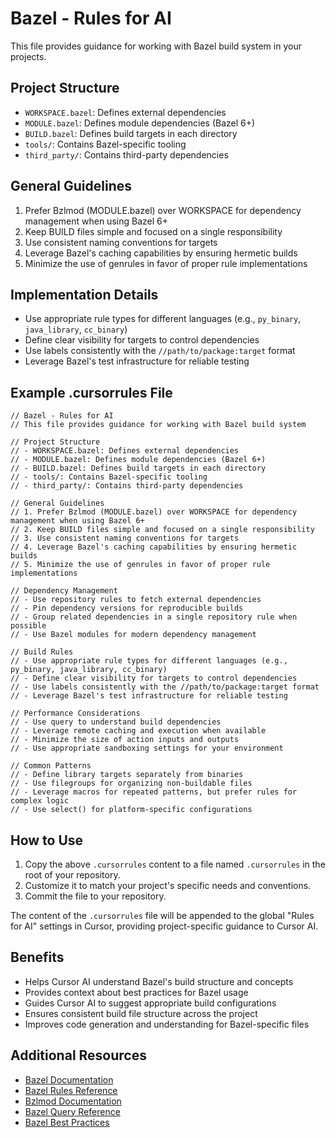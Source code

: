 # Bazel - Rules for AI

This file provides guidance for working with Bazel build system in your projects.

## Project Structure

- `WORKSPACE.bazel`: Defines external dependencies
- `MODULE.bazel`: Defines module dependencies (Bazel 6+)
- `BUILD.bazel`: Defines build targets in each directory
- `tools/`: Contains Bazel-specific tooling
- `third_party/`: Contains third-party dependencies

## General Guidelines

1. Prefer Bzlmod (MODULE.bazel) over WORKSPACE for dependency management when using Bazel 6+
2. Keep BUILD files simple and focused on a single responsibility
3. Use consistent naming conventions for targets
4. Leverage Bazel's caching capabilities by ensuring hermetic builds
5. Minimize the use of genrules in favor of proper rule implementations

## Implementation Details

- Use appropriate rule types for different languages (e.g., `py_binary`, `java_library`, `cc_binary`)
- Define clear visibility for targets to control dependencies
- Use labels consistently with the `//path/to/package:target` format
- Leverage Bazel's test infrastructure for reliable testing

## Example .cursorrules File

```
// Bazel - Rules for AI
// This file provides guidance for working with Bazel build system

// Project Structure
// - WORKSPACE.bazel: Defines external dependencies
// - MODULE.bazel: Defines module dependencies (Bazel 6+)
// - BUILD.bazel: Defines build targets in each directory
// - tools/: Contains Bazel-specific tooling
// - third_party/: Contains third-party dependencies

// General Guidelines
// 1. Prefer Bzlmod (MODULE.bazel) over WORKSPACE for dependency management when using Bazel 6+
// 2. Keep BUILD files simple and focused on a single responsibility
// 3. Use consistent naming conventions for targets
// 4. Leverage Bazel's caching capabilities by ensuring hermetic builds
// 5. Minimize the use of genrules in favor of proper rule implementations

// Dependency Management
// - Use repository rules to fetch external dependencies
// - Pin dependency versions for reproducible builds
// - Group related dependencies in a single repository rule when possible
// - Use Bazel modules for modern dependency management

// Build Rules
// - Use appropriate rule types for different languages (e.g., py_binary, java_library, cc_binary)
// - Define clear visibility for targets to control dependencies
// - Use labels consistently with the //path/to/package:target format
// - Leverage Bazel's test infrastructure for reliable testing

// Performance Considerations
// - Use query to understand build dependencies
// - Leverage remote caching and execution when available
// - Minimize the size of action inputs and outputs
// - Use appropriate sandboxing settings for your environment

// Common Patterns
// - Define library targets separately from binaries
// - Use filegroups for organizing non-buildable files
// - Leverage macros for repeated patterns, but prefer rules for complex logic
// - Use select() for platform-specific configurations
```

## How to Use

1. Copy the above `.cursorrules` content to a file named `.cursorrules` in the root of your repository.
2. Customize it to match your project's specific needs and conventions.
3. Commit the file to your repository.

The content of the `.cursorrules` file will be appended to the global "Rules for AI" settings in Cursor, providing project-specific guidance to Cursor AI.

## Benefits

- Helps Cursor AI understand Bazel's build structure and concepts
- Provides context about best practices for Bazel usage
- Guides Cursor AI to suggest appropriate build configurations
- Ensures consistent build file structure across the project
- Improves code generation and understanding for Bazel-specific files

## Additional Resources

- [Bazel Documentation](https://bazel.build/docs)
- [Bazel Rules Reference](https://bazel.build/reference/be/overview)
- [Bzlmod Documentation](https://bazel.build/external/module)
- [Bazel Query Reference](https://bazel.build/query/guide)
- [Bazel Best Practices](https://bazel.build/basics/best-practices) 